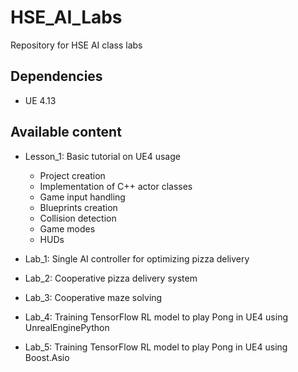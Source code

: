 # HSE_AI_Labs
Repository for HSE AI class labs

## Dependencies

* UE 4.13

## Available content

* Lesson_1: Basic tutorial on UE4 usage
  * Project creation
  * Implementation of C++ actor classes
  * Game input handling
  * Blueprints creation
  * Collision detection
  * Game modes
  * HUDs

* Lab_1: Single AI controller for optimizing pizza delivery
* Lab_2: Cooperative pizza delivery system
* Lab_3: Cooperative maze solving
* Lab_4: Training TensorFlow RL model to play Pong in UE4 using UnrealEnginePython
* Lab_5: Training TensorFlow RL model to play Pong in UE4 using Boost.Asio
